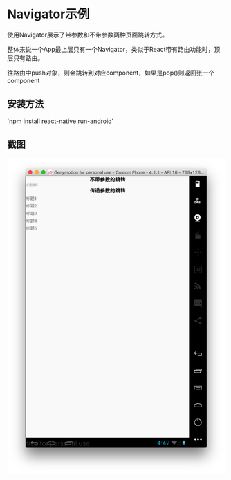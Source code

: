 # Navigator示例
使用Navigator展示了带参数和不带参数两种页面跳转方式。

整体来说一个App最上层只有一个Navigator，类似于React带有路由功能时，顶层只有路由。

往路由中push对象，则会跳转到对应component，如果是pop()则返回张一个component

## 安装方法

'npm install
react-native run-android'

## 截图
![image](https://raw.githubusercontent.com/e-wings/rn-demos/master/NavigatorDemo/screenshot.png)
